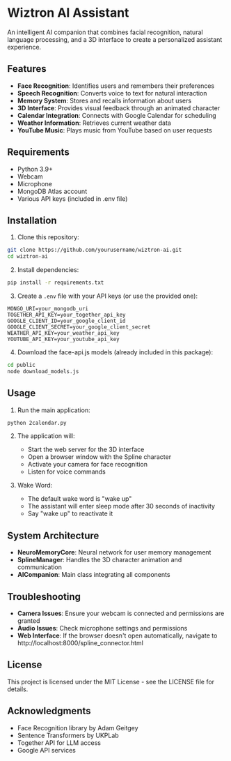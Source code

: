 # Wiztron AI Assistant

An intelligent AI companion that combines facial recognition, natural language processing, and a 3D interface to create a personalized assistant experience.

## Features

- **Face Recognition**: Identifies users and remembers their preferences
- **Speech Recognition**: Converts voice to text for natural interaction
- **Memory System**: Stores and recalls information about users
- **3D Interface**: Provides visual feedback through an animated character
- **Calendar Integration**: Connects with Google Calendar for scheduling
- **Weather Information**: Retrieves current weather data
- **YouTube Music**: Plays music from YouTube based on user requests

## Requirements

- Python 3.9+
- Webcam
- Microphone
- MongoDB Atlas account
- Various API keys (included in .env file)

## Installation

1. Clone this repository:
```bash
git clone https://github.com/yourusername/wiztron-ai.git
cd wiztron-ai
```

2. Install dependencies:
```bash
pip install -r requirements.txt
```

3. Create a `.env` file with your API keys (or use the provided one):
```
MONGO_URI=your_mongodb_uri
TOGETHER_API_KEY=your_together_api_key
GOOGLE_CLIENT_ID=your_google_client_id
GOOGLE_CLIENT_SECRET=your_google_client_secret
WEATHER_API_KEY=your_weather_api_key
YOUTUBE_API_KEY=your_youtube_api_key
```

4. Download the face-api.js models (already included in this package):
```bash
cd public
node download_models.js
```

## Usage

1. Run the main application:
```bash
python 2calendar.py
```

2. The application will:
   - Start the web server for the 3D interface
   - Open a browser window with the Spline character
   - Activate your camera for face recognition
   - Listen for voice commands

3. Wake Word:
   - The default wake word is "wake up"
   - The assistant will enter sleep mode after 30 seconds of inactivity
   - Say "wake up" to reactivate it

## System Architecture

- **NeuroMemoryCore**: Neural network for user memory management
- **SplineManager**: Handles the 3D character animation and communication
- **AICompanion**: Main class integrating all components

## Troubleshooting

- **Camera Issues**: Ensure your webcam is connected and permissions are granted
- **Audio Issues**: Check microphone settings and permissions
- **Web Interface**: If the browser doesn't open automatically, navigate to http://localhost:8000/spline_connector.html

## License

This project is licensed under the MIT License - see the LICENSE file for details.

## Acknowledgments

- Face Recognition library by Adam Geitgey
- Sentence Transformers by UKPLab
- Together API for LLM access
- Google API services 
